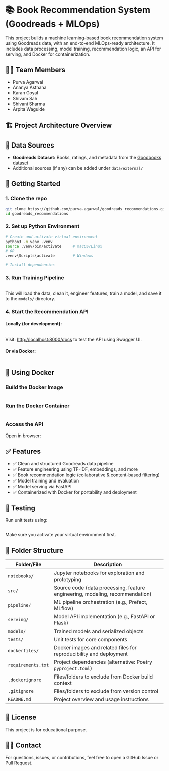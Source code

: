 # 📚 Book Recommendation System (Goodreads + MLOps)

This project builds a machine learning-based book recommendation system using Goodreads data, with an end-to-end MLOps-ready architecture. It includes data processing, model training, recommendation logic, an API for serving, and Docker for containerization.

## 🙋‍♂️ Team Members

- Purva Agarwal  
- Ananya Asthana  
- Karan Goyal  
- Shivam Sah  
- Shivani Sharma  
- Arpita Wagulde

## 🏗️ Project Architecture Overview


## 📄 Data Sources

- **Goodreads Dataset:** Books, ratings, and metadata from the [Goodbooks dataset](https://cseweb.ucsd.edu/~jmcauley/datasets/goodreads.html)
- Additional sources (if any) can be added under `data/external/`

## 🚀 Getting Started

### 1. Clone the repo

```bash
git clone https://github.com/purva-agarwal/goodreads_recommendations.git
cd goodreads_recommendations
```
### 2. Set up Python Environment

```bash
# Create and activate virtual environment
python3 -m venv .venv
source .venv/bin/activate     # macOS/Linux
# OR
.venv\Scripts\activate        # Windows

# Install dependencies

```

### 3. Run Training Pipeline

```bash

```

This will load the data, clean it, engineer features, train a model, and save it to the `models/` directory.

### 4. Start the Recommendation API

#### Locally (for development):

```bash

```

Visit: [http://localhost:8000/docs](http://localhost:8000/docs) to test the API using Swagger UI.

#### Or via Docker:

```bash

```

## 🐳 Using Docker

### Build the Docker Image

```bash

```

### Run the Docker Container

```bash

```

### Access the API

Open in browser:

## ✅ Features

- ✅ Clean and structured Goodreads data pipeline
- ✅ Feature engineering using TF-IDF, embeddings, and more
- ✅ Book recommendation logic (collaborative & content-based filtering)
- ✅ Model training and evaluation
- ✅ Model serving via FastAPI
- ✅ Containerized with Docker for portability and deployment

## 🧪 Testing

Run unit tests using:

```bash

```

Make sure you activate your virtual environment first.

## 📁 Folder Structure

| Folder/File         | Description                                                                 |
|---------------------|-----------------------------------------------------------------------------|
| `notebooks/`        | Jupyter notebooks for exploration and prototyping                           |
| `src/`              | Source code (data processing, feature engineering, modeling, recommendation)|
| `pipeline/`         | ML pipeline orchestration (e.g., Prefect, MLflow)                           |
| `serving/`          | Model API implementation (e.g., FastAPI or Flask)                           |
| `models/`           | Trained models and serialized objects                                       |
| `tests/`            | Unit tests for core components                                              |
| `dockerfiles/`      | Docker images and related files for reproducibility and deployment          |
| `requirements.txt`  | Project dependencies (alternative: Poetry `pyproject.toml`)                 |
| `.dockerignore`     | Files/folders to exclude from Docker build context                          |
| `.gitignore`        | Files/folders to exclude from version control                               |
| `README.md`         | Project overview and usage instructions                                     |

## 📄 License

This project is for educational purpose.

## 🙋‍♀️ Contact

For questions, issues, or contributions, feel free to open a GitHub Issue or Pull Request.

